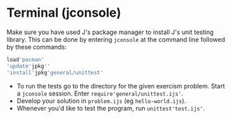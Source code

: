 # Terminal (jconsole)

Make sure you have used J's package manager to install J's unit testing library. This can be done by entering `jconsole` at the command line followed by these commands:

```j
load'pacman'
'update'jpkg''
'install'jpkg'general/unittest'
```

-   To run the tests go to the directory for the given exercism problem. Start a `jconsole` session. Enter `require'general/unittest.ijs'`.
-   Develop your solution in `problem.ijs` (eg `hello-world.ijs`).
-   Whenever you'd like to test the program, run `unittest'test.ijs'`.